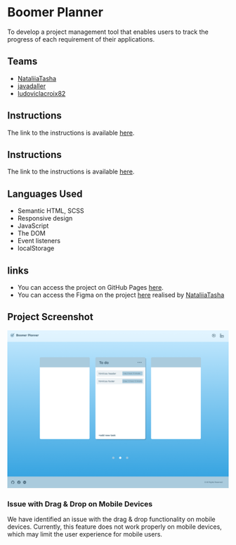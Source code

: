 # Boomer Planner
To develop a project management tool that enables users to track the progress of each requirement of their applications.

## Teams

- [NataliiaTasha](https://github.com/NataliiaTasha)
- [javadaller](https://github.com/javadaller)
- [ludoviclacroix82](https://github.com/ludoviclacroix82)

## Instructions

The link to the instructions is available [here](https://github.com/becodeorg/CRL-KELLER-7/tree/main/2.PROJECTS/4.To-do-list).

## Instructions

The link to the instructions is available [here](https://github.com/becodeorg/CRL-KELLER-7/tree/main/2.PROJECTS/5.Project-Planner).

## Languages Used
- Semantic HTML, SCSS
- Responsive design
- JavaScript
- The DOM
- Event listeners
- localStorage

## links

- You can access the project on GitHub Pages [here](https://ludoviclacroix82.github.io/Project-Planner/).
- You can access the Figma on the project [here](https://www.figma.com/design/jYs1kcGV292y2q2agbHTQa/BeCode-Planner?node-id=0-1&t=wVLyPGfl2dWyIU73-0) realised by [NataliiaTasha](https://github.com/NataliiaTasha)

## Project Screenshot
![Desktop](resources/Desktop.png)

### Issue with Drag & Drop on Mobile Devices
We have identified an issue with the drag & drop functionality on mobile devices. Currently, this feature does not work properly on mobile devices, which may limit the user experience for mobile users.